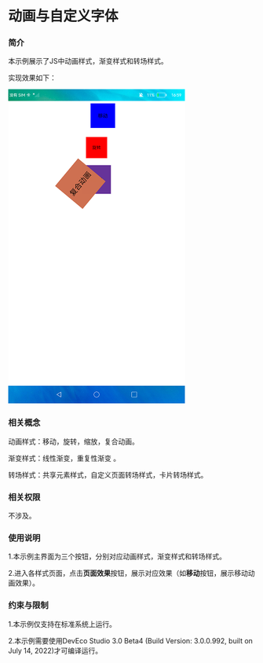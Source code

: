 # 动画与自定义字体

### 简介

本示例展示了JS中动画样式，渐变样式和转场样式。

实现效果如下：

![](screenshots/device/animation.png)

### 相关概念

动画样式：移动，旋转，缩放，复合动画。

渐变样式：线性渐变，重复性渐变 。

转场样式：共享元素样式，自定义页面转场样式，卡片转场样式。

### 相关权限

不涉及。

### 使用说明

1.本示例主界面为三个按钮，分别对应动画样式，渐变样式和转场样式。

2.进入各样式页面，点击**页面效果**按钮，展示对应效果（如**移动**按钮，展示移动动画效果）。

### 约束与限制

1.本示例仅支持在标准系统上运行。

2.本示例需要使用DevEco Studio 3.0 Beta4 (Build Version: 3.0.0.992, built on July 14, 2022)才可编译运行。

